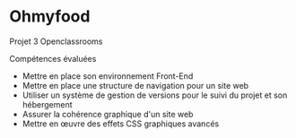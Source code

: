 # Ohmyfood
Projet 3 Openclassrooms

Compétences évaluées

- Mettre en place son environnement Front-End
- Mettre en place une structure de navigation pour un site web
- Utiliser un système de gestion de versions pour le suivi du projet et son hébergement
- Assurer la cohérence graphique d'un site web
- Mettre en œuvre des effets CSS graphiques avancés
